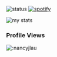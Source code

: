 ![status](https://api.statusbadges.me/badge/status/276527682399895552?simple=true)
[![spotify](https://api.statusbadges.me/badge/spotify/276527682399895552)](https://api.statusbadges.me/openspotify/276527682399895552)

[//]: < ![Top Langs](https://github-readme-stats.vercel.app/api/top-langs/?username=nancyjlau&show_icons=true&count_private=true&theme=radical) >
![my stats](https://github-readme-stats.vercel.app/api?username=nancyjlau&show_icons=true&count_private=true&theme=radical&icon_color=6392D)
### Profile Views
![:nancyjlau](https://count.getloli.com/get/@:nancyjlau)
